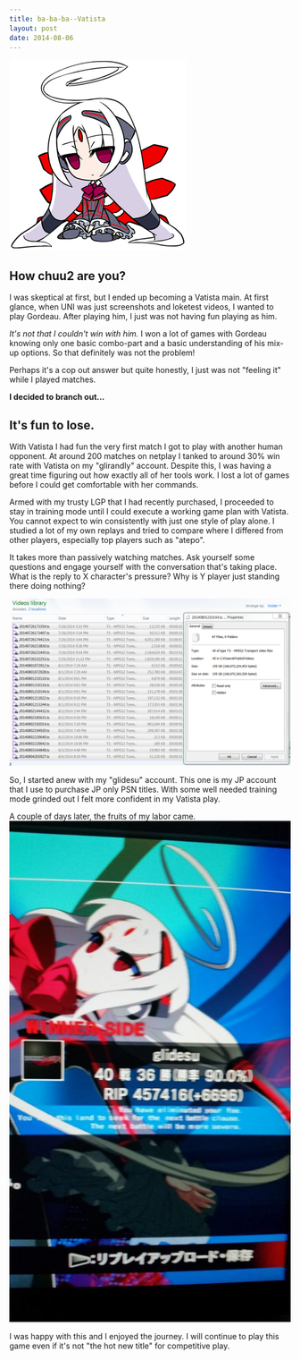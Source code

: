 ```yaml
---
title: ba-ba-ba--Vatista
layout: post
date: 2014-08-06
---
```


![VAT](/assets/unie_vat.png)

## How chuu2 are you? ##

I was skeptical at first, but I ended up becoming a Vatista main.
At first glance, when UNI was just screenshots and loketest videos, I wanted to play Gordeau.
After playing him, I just was not having fun playing as him. 

*It's not that I couldn't win with him.*
I won a lot of games with Gordeau knowing only one basic combo-part and a basic understanding 
of his mix-up options. So that definitely was not the problem! 

Perhaps it's a cop out answer but quite honestly, I just was not "feeling it" while I played matches.

**I decided to branch out...**

## It's fun to lose. ##

With Vatista I had fun the very first match I got to play with another human opponent.
At around 200 matches on netplay I tanked to around 30% win rate with Vatista on my 
"glirandly" account. Despite this, I was having a great time figuring out how exactly all of
her tools work. I lost a lot of games before I could get comfortable with her commands.

Armed with my trusty LGP that I had recently purchased, I proceeded to stay in training mode until
I could execute a working game plan with Vatista. You cannot expect to win consistently with just 
one style of play alone. I studied a lot of my own replays and tried to compare where I differed 
from other players, especially top players such as "atepo". 

It takes more than passively watching matches. Ask yourself some questions and engage yourself
with the conversation that's taking place. What is the reply to X character's pressure?
Why is Y player just standing there doing nothing?

![LGP](/assets/lgp.png)

So, I started anew with my "glidesu" account. This one is my JP account that I use to purchase JP only
PSN titles. With some well needed training mode grinded out I felt more confident in my Vatista play.

A couple of days later, the fruits of my labor came.
![WIN](/assets/unie_win.jpg)

I was happy with this and I enjoyed the journey. I will continue to play this game even if it's not
"the hot new title" for competitive play.
